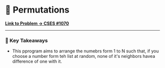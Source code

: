 # 🔢 Permutations 

**[Link to Problem → CSES #1070](https://cses.fi/problemset/task/1070/)**

---

### 🧠 Key Takeaways

- This pprogram aims to arrange the numebrs form 1 to N such that, if you choose a number form teh list at random, none of it's neighbors havea difference of one with it.